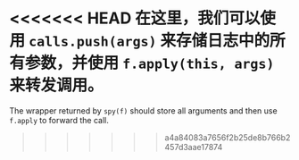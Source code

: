 <<<<<<< HEAD
在这里，我们可以使用 `calls.push(args)` 来存储日志中的所有参数，并使用 `f.apply(this, args)` 来转发调用。
=======
The wrapper returned by `spy(f)` should store all arguments and then use `f.apply` to forward the call.
>>>>>>> a4a84083a7656f2b25de8b766b2457d3aae17874
